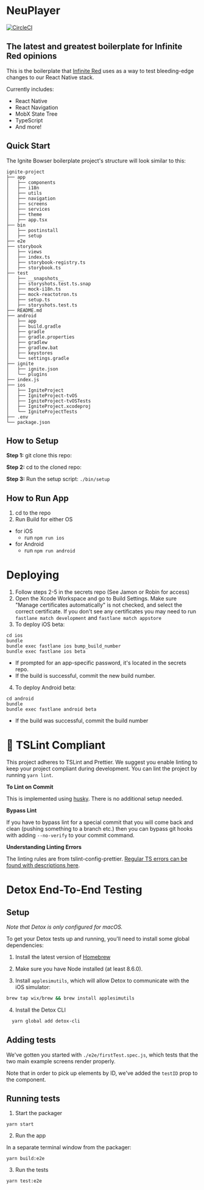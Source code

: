 # NeuPlayer

[![CircleCI](https://circleci.com/gh/infinitered/ignite-bowser.svg?style=svg)](https://circleci.com/gh/infinitered/ignite-bowser)

## The latest and greatest boilerplate for Infinite Red opinions

This is the boilerplate that [Infinite Red](https://infinite.red) uses as a way to test bleeding-edge changes to our React Native stack.

Currently includes:

- React Native
- React Navigation
- MobX State Tree
- TypeScript
- And more!

## Quick Start

The Ignite Bowser boilerplate project's structure will look similar to this:

```
ignite-project
├── app
│   ├── components
│   ├── i18n
│   ├── utils
│   ├── navigation
│   ├── screens
│   ├── services
│   ├── theme
│   ├── app.tsx
├── bin
│   ├── postinstall
│   ├── setup
├── e2e
├── storybook
│   ├── views
│   ├── index.ts
│   ├── storybook-registry.ts
│   ├── storybook.ts
├── test
│   ├── __snapshots__
│   ├── storyshots.test.ts.snap
│   ├── mock-i18n.ts
│   ├── mock-reactotron.ts
│   ├── setup.ts
│   ├── storyshots.test.ts
├── README.md
├── android
│   ├── app
│   ├── build.gradle
│   ├── gradle
│   ├── gradle.properties
│   ├── gradlew
│   ├── gradlew.bat
│   ├── keystores
│   └── settings.gradle
├── ignite
│   ├── ignite.json
│   └── plugins
├── index.js
├── ios
│   ├── IgniteProject
│   ├── IgniteProject-tvOS
│   ├── IgniteProject-tvOSTests
│   ├── IgniteProject.xcodeproj
│   └── IgniteProjectTests
├── .env
└── package.json

```

## How to Setup

**Step 1:** git clone this repo:

**Step 2:** cd to the cloned repo:

**Step 3:** Run the setup script: `./bin/setup`

## How to Run App

1.  cd to the repo
2.  Run Build for either OS

- for iOS
  - run `npm run ios`
- for Android
  - run `npm run android`


# Deploying

1. Follow steps 2-5 in the secrets repo (See Jamon or Robin for access)
2. Open the Xcode Workspace and go to Build Settings. Make sure "Manage certificates automatically" is not checked, and select the correct certificate. If you don't see any certificates you may need to run `fastlane match development` and `fastlane match appstore`
3. To deploy iOS beta:

```
cd ios
bundle
bundle exec fastlane ios bump_build_number
bundle exec fastlane ios beta
```

- If prompted for an app-specific password, it's located in the secrets repo.
- If the build is successful, commit the new build number.

4. To deploy Android beta:

```
cd android
bundle
bundle exec fastlane android beta
```

- If the build was successful, commit the build number

# :no_entry_sign: TSLint Compliant

This project adheres to TSLint and Prettier. We suggest you enable linting to keep your project compliant during development. You can lint the project by running `yarn lint`.

**To Lint on Commit**

This is implemented using [husky](https://github.com/typicode/husky). There is no additional setup needed.

**Bypass Lint**

If you have to bypass lint for a special commit that you will come back and clean (pushing something to a branch etc.) then you can bypass git hooks with adding `--no-verify` to your commit command.

**Understanding Linting Errors**

The linting rules are from tslint-config-prettier. [Regular TS errors can be found with descriptions here](https://palantir.github.io/tslint/rules/).

# Detox End-To-End Testing

## Setup

_Note that Detox is only configured for macOS._

To get your Detox tests up and running, you'll need to install some global dependencies:

1. Install the latest version of [Homebrew](https://brew.sh/)

2. Make sure you have Node installed (at least 8.6.0).

3. Install `applesimutils`, which will allow Detox to communicate with the iOS simulator:

```bash
brew tap wix/brew && brew install applesimutils
```

4. Install the Detox CLI

```bash
  yarn global add detox-cli
```

## Adding tests

We've gotten you started with `./e2e/firstTest.spec.js`, which tests that the two main example screens render properly.

Note that in order to pick up elements by ID, we've added the `testID` prop to the component.

## Running tests

1. Start the packager

```
yarn start
```

2. Run the app

In a separate terminal window from the packager:

```
yarn build:e2e
```

3. Run the tests

```
yarn test:e2e
